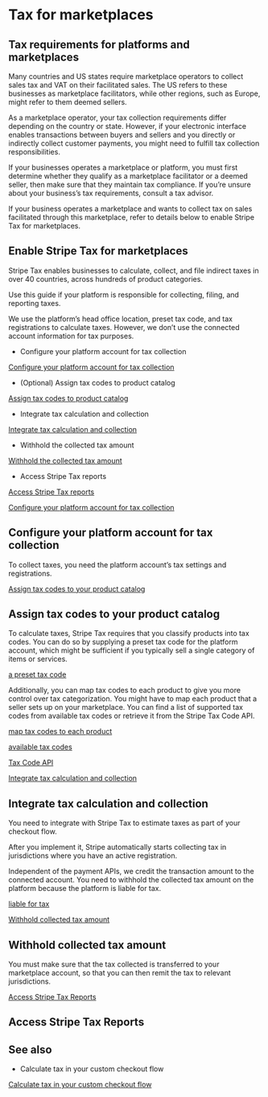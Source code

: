 # Tax for marketplaces

## Tax requirements for platforms and marketplaces

Many countries and US states require marketplace operators to collect sales tax and VAT on their facilitated sales. The US refers to these businesses as marketplace facilitators, while other regions, such as Europe, might refer to them deemed sellers.

As a marketplace operator, your tax collection requirements differ depending on the country or state. However, if your electronic interface enables transactions between buyers and sellers and you directly or indirectly collect customer payments, you might need to fulfill tax collection responsibilities.

If your businesses operates a marketplace or platform, you must first determine whether they qualify as a marketplace facilitator or a deemed seller, then make sure that they maintain tax compliance. If you’re unsure about your business’s tax requirements, consult a tax advisor.

If your business operates a marketplace and wants to collect tax on sales facilitated through this marketplace, refer to details below to enable Stripe Tax for marketplaces.

## Enable Stripe Tax for marketplaces

Stripe Tax enables businesses to calculate, collect, and file indirect taxes in over 40 countries, across hundreds of product categories.

Use this guide if your platform is responsible for collecting, filing, and reporting taxes.

We use the platform’s head office location, preset tax code, and tax registrations to calculate taxes. However, we don’t use the connected account information for tax purposes.

- Configure your platform account for tax collection

[Configure your platform account for tax collection](#set-up)

- (Optional) Assign tax codes to product catalog

[Assign tax codes to product catalog](#assign-product-tax-codes)

- Integrate tax calculation and collection

[Integrate tax calculation and collection](#enable-tax-collection)

- Withhold the collected tax amount

[Withhold the collected tax amount](#tax-withholding)

- Access Stripe Tax reports

[Access Stripe Tax reports](#access-reports)

[Configure your platform account for tax collection](#set-up)

## Configure your platform account for tax collection

To collect taxes, you need the platform account’s tax settings and registrations.

[Assign tax codes to your product catalog](#assign-product-tax-codes)

## Assign tax codes to your product catalog

To calculate taxes, Stripe Tax requires that you classify products into tax codes. You can do so by supplying a preset tax code for the platform account, which might be sufficient if you typically sell a single category of items or services.

[a preset tax code](/tax/products-prices-tax-codes-tax-behavior#preset-tax-codes)

Additionally, you can map tax codes to each product to give you more control over tax categorization. You might have to map each product that a seller sets up on your marketplace. You can find a list of supported tax codes from available tax codes or retrieve it from the Stripe Tax Code API.

[map tax codes to each product](/tax/products-prices-tax-codes-tax-behavior#tax-code-on-product)

[available tax codes](/tax/tax-codes)

[Tax Code API](/api/tax_codes)

[Integrate tax calculation and collection](#enable-tax-collection)

## Integrate tax calculation and collection

You need to integrate with Stripe Tax to estimate taxes as part of your checkout flow.

After you implement it, Stripe automatically starts collecting tax in jurisdictions where you have an active registration.

Independent of the payment APIs, we credit the transaction amount to the connected account. You need to withhold the collected tax amount on the platform because the platform is liable for tax.

[liable for tax](/tax/connect)

[Withhold collected tax amount](#tax-withholding)

## Withhold collected tax amount

You must make sure that the tax collected is transferred to your marketplace account, so that you can then remit the tax to relevant jurisdictions.

[Access Stripe Tax Reports](#access-reports)

## Access Stripe Tax Reports

## See also

- Calculate tax in your custom checkout flow

[Calculate tax in your custom checkout flow](/tax/custom)
